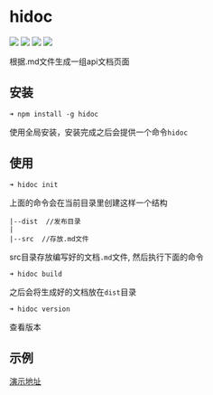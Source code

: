 # hidoc
[![](https://img.shields.io/travis/mennghao/hidoc.svg?style=flat-square)](https://travis-ci.org/mennghao/hidoc) [![](https://img.shields.io/npm/v/hidoc.svg?style=flat-square)](https://www.npmjs.com/package/hidoc) [![](https://img.shields.io/npm/dt/hidoc.svg?style=flat-square)](https://www.npmjs.com/package/hidoc) [![](https://img.shields.io/github/license/mennghao/hidoc.svg?style=flat-square)](https://github.com/mennghao/hidoc/blob/master/LICENSE)

根据.md文件生成一组api文档页面

## 安装

```
➜ npm install -g hidoc
```
使用全局安装，安装完成之后会提供一个命令```hidoc```

## 使用

```
➜ hidoc init
```
上面的命令会在当前目录里创建这样一个结构
```
|--dist  //发布目录
|
|--src  //存放.md文件

```

src目录存放编写好的文档```.md```文件, 然后执行下面的命令

```
➜ hidoc build
```
之后会将生成好的文档放在```dist```目录

```
➜ hidoc version
```
查看版本

## 示例

[演示地址](http://mennghao.github.io/hidoc/dist/index.html)